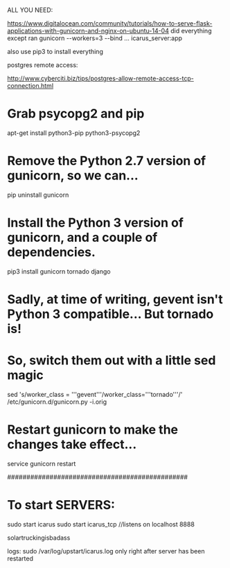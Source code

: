 
ALL YOU NEED:

https://www.digitalocean.com/community/tutorials/how-to-serve-flask-applications-with-gunicorn-and-nginx-on-ubuntu-14-04
did everything except ran gunicorn --workers=3 --bind ... icarus_server:app

also use pip3 to install everything

postgres remote access:

http://www.cyberciti.biz/tips/postgres-allow-remote-access-tcp-connection.html


# Grab psycopg2 and pip
apt-get install python3-pip python3-psycopg2

# Remove the Python 2.7 version of gunicorn, so we can...
pip uninstall gunicorn

# Install the Python 3 version of gunicorn, and a couple of dependencies.
pip3 install gunicorn tornado django
# Sadly, at time of writing, gevent isn't Python 3 compatible... But tornado is!
# So, switch them out with a little sed magic
sed 's/worker_class = '\''gevent'\''/worker_class='\''tornado'\''/' /etc/gunicorn.d/gunicorn.py -i.orig

# Restart gunicorn to make the changes take effect...
service gunicorn restart


###############################################
# To start SERVERS:
sudo start icarus
sudo start icarus_tcp //listens on localhost 8888

solartruckingisbadass

logs: sudo /var/log/upstart/icarus.log only right after server has been restarted